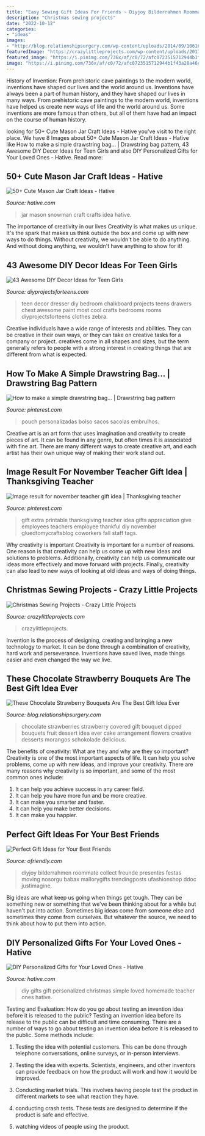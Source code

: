 ```yaml
---
title: "Easy Sewing Gift Ideas For Friends ~ Diyjoy Bilderrahmen Roommate Collect Freunde Presentes Festas Moving Nosorgu Babax Mallorygifts Trendingposts Ufashionshop Ddoc Justimagine"
description: "Christmas sewing projects"
date: "2022-10-12"
categories:
- "ideas"
images:
- "http://blog.relationshipsurgery.com/wp-content/uploads/2014/09/10616046_887465401294042_1298313941389356252_n.jpg"
featuredImage: "https://crazylittleprojects.com/wp-content/uploads/2017/11/Christmas-Sewing-Projects.png"
featured_image: "https://i.pinimg.com/736x/af/c0/72/afc0723515712944b1f43a28a46cd4a0.jpg"
image: "https://i.pinimg.com/736x/af/c0/72/afc0723515712944b1f43a28a46cd4a0.jpg"
---
```



History of Invention: From prehistoric cave paintings to the modern world, inventions have shaped our lives and the world around us.
Inventions have always been a part of human history, and they have shaped our lives in many ways. From prehistoric cave paintings to the modern world, inventions have helped us create new ways of life and the world around us. Some inventions are more famous than others, but all of them have had an impact on the course of human history.

	

		
looking for 50+ Cute Mason Jar Craft Ideas - Hative you've visit to the right place. We have 8 Images about 50+ Cute Mason Jar Craft Ideas - Hative like How to make a simple drawstring bag… | Drawstring bag pattern, 43 Awesome DIY Decor Ideas for Teen Girls and also DIY Personalized Gifts for Your Loved Ones - Hative. Read more:
		
    
## 50+ Cute Mason Jar Craft Ideas - Hative

<img loading=lazy src="https://hative.com/wp-content/uploads/2014/02/mason-jar-crafts/snowman-mason-jar-idea-16.jpg" onerror="this.onerror=null;this.src='https://tse2.mm.bing.net/th?id=OIP.My5LaCQ13vWT6OBgOB04uAHaLG&amp;pid=15.1';" alt="50+ Cute Mason Jar Craft Ideas - Hative">

_Source: hative.com_

>jar mason snowman craft crafts idea hative. 

	

The importance of creativity in our lives
Creativity is what makes us unique. It's the spark that makes us think outside the box and come up with new ways to do things. Without creativity, we wouldn't be able to do anything. And without doing anything, we wouldn't have anything to show for it!

    
## 43 Awesome DIY Decor Ideas For Teen Girls

<img loading=lazy src="https://diyprojectsforteens.com/wp-content/uploads/2016/01/chalkboard-dresser.jpg" onerror="this.onerror=null;this.src='https://tse1.mm.bing.net/th?id=OIP.RI4Tqxcb-IX-wKz2epKbugHaLR&amp;pid=15.1';" alt="43 Awesome DIY Decor Ideas for Teen Girls">

_Source: diyprojectsforteens.com_

>teen decor dresser diy bedroom chalkboard projects teens drawers chest awesome paint most cool crafts bedrooms rooms diyprojectsforteens clothes zebra. 

	

Creative individuals have a wide range of interests and abilities. They can be creative in their own ways, or they can take on creative tasks for a company or project. creatives come in all shapes and sizes, but the term generally refers to people with a strong interest in creating things that are different from what is expected.

    
## How To Make A Simple Drawstring Bag… | Drawstring Bag Pattern

<img loading=lazy src="https://i.pinimg.com/736x/af/c0/72/afc0723515712944b1f43a28a46cd4a0.jpg" onerror="this.onerror=null;this.src='https://tse4.mm.bing.net/th?id=OIP.LKaJYqnP3YNCW-4IRFWGuAHaKK&amp;pid=15.1';" alt="How to make a simple drawstring bag… | Drawstring bag pattern">

_Source: pinterest.com_

>pouch personalizadas bolso sacos sacolas embrulhos. 

	

Creative art is an art form that uses imagination and creativity to create pieces of art. It can be found in any genre, but often times it is associated with fine art. There are many different ways to create creative art, and each artist has their own unique way of making their work stand out.

    
## Image Result For November Teacher Gift Idea | Thanksgiving Teacher

<img loading=lazy src="https://i.pinimg.com/736x/c8/4c/1b/c84c1bbfd8dd3cc89a6ef86832258955.jpg" onerror="this.onerror=null;this.src='https://tse2.mm.bing.net/th?id=OIP.pAS9HIiSHVWXYyok-5maSgHaLH&amp;pid=15.1';" alt="Image result for november teacher gift idea | Thanksgiving teacher">

_Source: pinterest.com_

>gift extra printable thanksgiving teacher idea gifts appreciation give employees teachers employee thankful diy november gluedtomycraftsblog coworkers fall staff tags. 

	

Why creativity is important
Creativity is important for a number of reasons. One reason is that creativity can help us come up with new ideas and solutions to problems. Additionally, creativity can help us communicate our ideas more effectively and move forward with projects. Finally, creativity can also lead to new ways of looking at old ideas and ways of doing things.

    
## Christmas Sewing Projects - Crazy Little Projects

<img loading=lazy src="https://crazylittleprojects.com/wp-content/uploads/2017/11/Christmas-Sewing-Projects.png" onerror="this.onerror=null;this.src='https://tse4.mm.bing.net/th?id=OIP.CHuHAE1LR1a6Zq05Ndy6DgHaM9&amp;pid=15.1';" alt="Christmas Sewing Projects - Crazy Little Projects">

_Source: crazylittleprojects.com_

>crazylittleprojects. 

	

Invention is the process of designing, creating and bringing a new technology to market. It can be done through a combination of creativity, hard work and perseverance. Inventions have saved lives, made things easier and even changed the way we live.

    
## These Chocolate Strawberry Bouquets Are The Best Gift Idea Ever

<img loading=lazy src="http://blog.relationshipsurgery.com/wp-content/uploads/2014/09/10616046_887465401294042_1298313941389356252_n.jpg" onerror="this.onerror=null;this.src='https://tse2.mm.bing.net/th?id=OIP.Ui7RrjNndxznXHU8dPbKJwHaJ4&amp;pid=15.1';" alt="These Chocolate Strawberry Bouquets Are The Best Gift Idea Ever">

_Source: blog.relationshipsurgery.com_

>chocolate strawberries strawberry covered gift bouquet dipped bouquets fruit dessert idea ever cake arrangement flowers creative desserts morangos schokolade delicious. 

	

The benefits of creativity: What are they and why are they so important?
Creativity is one of the most important aspects of life. It can help you solve problems, come up with new ideas, and improve your creativity. There are many reasons why creativity is so important, and some of the most common ones include: 
1) It can help you achieve success in any career field.
2) It can help you have more fun and be more creative. 
3) It can make you smarter and faster. 
4) It can help you make better decisions. 
5) It can make you happier.

    
## Perfect Gift Ideas For Your Best Friends

<img loading=lazy src="https://ofriendly.com/wp-content/uploads/2016/11/best-friend-gifts/16-best-friend-gifts.jpg" onerror="this.onerror=null;this.src='https://tse2.mm.bing.net/th?id=OIP.fKu2b7uOa8N3Y0LLoOZQwwHaJ5&amp;pid=15.1';" alt="Perfect Gift Ideas for Your Best Friends">

_Source: ofriendly.com_

>diyjoy bilderrahmen roommate collect freunde presentes festas moving nosorgu babax mallorygifts trendingposts ufashionshop ddoc justimagine. 

	

Big ideas are what keep us going when things get tough. They can be something new or something that we've been thinking about for a while but haven't put into action. Sometimes big ideas come from someone else and sometimes they come from ourselves. But whatever the source, we need to think about how to put them into action.

    
## DIY Personalized Gifts For Your Loved Ones - Hative

<img loading=lazy src="https://hative.com/wp-content/uploads/2015/10/2-diy-personalized-gift-ideas.jpg" onerror="this.onerror=null;this.src='https://tse2.mm.bing.net/th?id=OIP.yvQ-rF4adZGAd2PesBQPvAHaL9&amp;pid=15.1';" alt="DIY Personalized Gifts for Your Loved Ones - Hative">

_Source: hative.com_

>diy gifts gift personalized christmas simple loved homemade teacher ones hative. 

	

Testing and Evaluation: How do you go about testing an invention idea before it is released to the public?
Testing an invention idea before its release to the public can be difficult and time consuming. There are a number of ways to go about testing an invention idea before it is released to the public. Some methods include:
1) Testing the idea with potential customers. This can be done through telephone conversations, online surveys, or in-person interviews.

2) Testing the idea with experts. Scientists, engineers, and other inventors can provide feedback on how the product will work and how it would be improved.

3) Conducting market trials. This involves having people test the product in different markets to see what reaction they have.

4) conducting crash tests. These tests are designed to determine if the product is safe and effective.

5) watching videos of people using the product.


